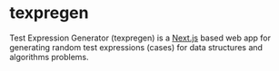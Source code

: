 # texpregen
Test Expression Generator (texpregen) is a [Next.js](https://nextjs.org) based web app for generating random test expressions (cases) for data structures and algorithms problems.
